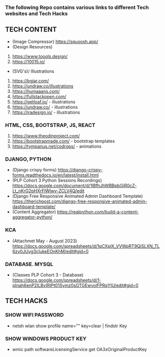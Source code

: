 ### The following Repo contains various links to different Tech websites and Tech Hacks

## TECH CONTENT
- (Image Compressor) https://squoosh.app/
- (Design Resources)
1. https://www.toools.design/
2. https://10015.io/

- (SVG's)/ Illustrations
1. https://bgjar.com/
2. https://undraw.co/illustrations
3. https://humaaans.com/
4. https://fullstackopen.com/
5. https://getloaf.io/ - illustrations
6. https://undraw.co/ - illustrations
7. https://iradesign.io/ - illustrations

### HTML, CSS, BOOTSTRAP, JS, REACT
1. https://www.theodinproject.com/
2. https://bootstrapmade.com/ - bootstrap templates
3. https://tympanus.net/codrops/ - animations

### DJANGO, PYTHON
- (Django crispy forms) https://django-crispy-forms.readthedocs.io/en/latest/install.html
- (PLP Cohort 3 Python Sessions Recordings) https://docs.google.com/document/d/1lBfhJhWBBpbGiR0cZ-Lt_nKrG2pHXrFIWIwv-ZCLV4Q/edit
- (Django Free Responsive Animated Admin Dashboard Template) https://therichpost.com/django-free-responsive-animated-admin-dashboard-template/
- (Content Aggregator) https://realpython.com/build-a-content-aggregator-python/

### KCA
- (Attachmet May - August 2023) https://docs.google.com/spreadsheets/d/1qCXplX_VVWpRT9QiSLXN_TL6zv0JUvg3cIukeEOnKhM/edit#gid=0

### DATABASE. MYSQL
- (Classes PLP Cohort 3 - Database) https://docs.google.com/spreadsheets/d/1-pInah6enP2ILBvIRIPt01Symz0sGTGEwvolFPRqYIU/edit#gid=0

## TECH HACKS
### SHOW WIFI PASSWORD
- netsh wlan show profile name="" key=clear | findstr Key

### SHOW WINDOWS PRODUCT KEY
- wmic path softwareLicensingService get OA3xOriginalProductKey
